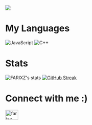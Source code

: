 
![](https://komarev.com/ghpvc/?username=farixz&style=flat-square&label=Profile+Views:)
# My Languages
![JavaScript](https://img.shields.io/badge/javascript-%23323330.svg?style=for-the-badge&logo=javascript&logoColor=%23F7DF1E)   ![C++](https://img.shields.io/badge/c++-%2300599C.svg?style=for-the-badge&logo=c%2B%2B&logoColor=white)

# Stats
![FARIXZ's stats](https://github-readme-stats.vercel.app/api?username=farixz&custom_title=FARIXZ%20Stats&theme=github_dark&show_icons=true&hide=prs,contribs)
[![GitHub Streak](https://streak-stats.demolab.com?user=farixz&theme=github-dark-blue&card_width=350)](https://git.io/streak-stats)

# Connect with me :)
<p align="left">
<a href="https://instagram.com/farixz" target="blank"><img align="center" src="https://raw.githubusercontent.com/rahuldkjain/github-profile-readme-generator/master/src/images/icons/Social/instagram.svg" alt="farixz" height="30" width="40" /></a>
</p>
